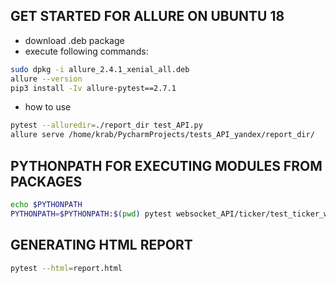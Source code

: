 ## GET STARTED FOR ALLURE ON UBUNTU 18

* download .deb package 
* execute following commands:
```bash
sudo dpkg -i allure_2.4.1_xenial_all.deb
allure --version
pip3 install -Iv allure-pytest==2.7.1

```
* how to use
```bash
pytest --alluredir=./report_dir test_API.py
allure serve /home/krab/PycharmProjects/tests_API_yandex/report_dir/

```
## PYTHONPATH FOR EXECUTING MODULES FROM PACKAGES 

```bash
echo $PYTHONPATH 
PYTHONPATH=$PYTHONPATH:$(pwd) pytest websocket_API/ticker/test_ticker_ws.py 
```
## GENERATING HTML REPORT

```bash
pytest --html=report.html
```

